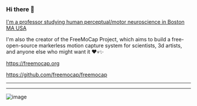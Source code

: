 ### Hi there 👋

[I'm a professor studying human perceptual/motor neuroscience in Boston MA USA](https://scholar.google.com/citations?user=mjYexjAAAAAJ&hl=en)

I'm also the creator of the FreeMoCap Project, which aims to build a free-open-source markerless motion capture system for scientists, 3d artists, and anyone else who might want it ❤️💀✨


https://freemocap.org

https://github.com/freemocap/freemocap


---
---

![image](https://user-images.githubusercontent.com/15314521/180662453-c254a80e-9abc-488a-84b6-dad6e3c25be4.png)
